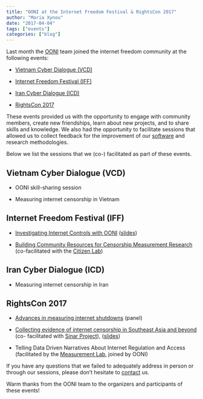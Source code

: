 ```yaml
---
title: "OONI at the Internet Freedom Festival & RightsCon 2017"
author: "Maria Xynou"
date: "2017-04-04"
tags: ["events"]
categories: ["blog"]
---
```


Last month the [OONI](https://ooni.torproject.org/) team joined the internet
freedom community at the following events:

* [Vietnam Cyber Dialogue (VCD)](https://internetfreedomfestival.org/vietnam-cyber-dialogue/)

* [Internet Freedom Festival (IFF)](https://internetfreedomfestival.org/)

* [Iran Cyber Dialogue (ICD)](https://www.accessnow.org/iran-cyber-dialogue-rightscon-brussels-2017-timely-impactful/)

* [RightsCon 2017](https://www.rightscon.org/)

These events provided us with the opportunity to engage with community members,
create new friendships, learn about new projects, and to share skills and
knowledge. We also had the opportunity to facilitate sessions that allowed us to
collect feedback for the improvement of our
[software](https://github.com/TheTorProject/ooni-probe) and research
methodologies.

Below we list the sessions that we (co-) facilitated as part of these events.

## Vietnam Cyber Dialogue (VCD)

* OONI skill-sharing session

* Measuring internet censorship in Vietnam

## Internet Freedom Festival (IFF)

* [Investigating Internet Controls with OONI](https://internetfreedomfestival.org/wiki/index.php/Investigating_internet_controls_with_OONI) ([slides](/documents/iff17-presentation.pdf))

* [Building Community Resources for Censorship Measurement Research](https://internetfreedomfestival.org/wiki/index.php/Building_Community_Resources_for_Censorship_Measurement_Research) (co-facilitated with the [Citizen Lab](https://citizenlab.org/))

## Iran Cyber Dialogue (ICD)

* Measuring internet censorship in Iran

## RightsCon 2017

* [Advances in measuring internet shutdowns](https://www.accessnow.org/keepiton-summit-rightscon-brussels-program-schedule/) (panel)

* [Collecting evidence of internet censorship in Southeast Asia and beyond](https://www.rightscon.org/) (co-
facilitated with [Sinar Project](http://sinarproject.org/)), ([slides](/documents/rightscon17-presentation.pdf))

* Telling Data Driven Narratives About Internet Regulation and Access (facilitated
by the [Measurement Lab](https://www.measurementlab.net/), joined by OONI)

If you have any questions that we failed to adequately address in person or
through our sessions, please don’t hesitate to
[contact](https://ooni.torproject.org/about/) us.

Warm thanks from the OONI team to the organizers and participants of these
events!
